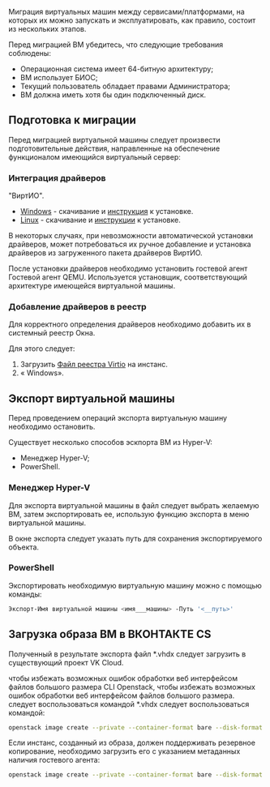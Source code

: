 Миграция виртуальных машин между сервисами/платформами, на которых их можно запускать и эксплуатировать, как правило, состоит из нескольких этапов.

<warn>

Перед миграцией ВМ убедитесь, что следующие требования соблюдены:

- Операционная система имеет 64-битную архитектуру;
- ВМ использует БИОС;
- Текущий пользователь обладает правами Администратора;
- ВМ должна иметь хотя бы один подключенный диск.

</warn>

## Подготовка к миграции

Перед миграцией виртуальной машины следует произвести подготовительные действия, направленные на обеспечение функционалом имеющийся виртуальный сервер:

### Интеграция драйверов

"ВиртИО".

- [Windows](https://fedorapeople.org/groups/virt/virtio-win/direct-downloads/archive-virtio/virtio-win-0.1.171-1/) - скачивание и [инструкция](https://www.linux-kvm.org/page/WindowsGuestDrivers/Download_Drivers) к установке.
- [Linux](https://www.linux-kvm.org/page/Virtio) - скачивание и [инструкции](https://www.linux-kvm.org/page/Virtio) к установке.

В некоторых случаях, при невозможности автоматической установки драйверов, может потребоваться их ручное добавление и установка драйверов из загруженного пакета драйверов ВиртИО.

После установки драйверов необходимо установить гостевой агент Гостевой агент QEMU. Используется установщик, соответствующий архитектуре имеющейся виртуальной машины.

### Добавление драйверов в реестр

Для корректного определения драйверов необходимо добавить их в системный реестр Окна.

Для этого следует:

1. Загрузить [Файл реестра Virtio](http://migration.platform9.com.s3-us-west-1.amazonaws.com/virtio.reg ) на инстанс.
2. « Windows».

## Экспорт виртуальной машины

<warn>

Перед проведением операций экспорта виртуальную машину необходимо остановить.

</warn>

Существует несколько способов эскпорта ВМ из Hyper-V:

- Менеджер Hyper-V;
- PowerShell.

### Менеджер Hyper-V

Для экспорта виртуальной машины в файл следует выбрать желаемую ВМ, затем экспортировать ее, использую функцию экспорта в меню виртуальной машины.

В окне экспорта следует указать путь для сохранения экспортируемого объекта.

### PowerShell

Экспортировать необходимую виртуальную машину можно с помощью команды:

```bash
Экспорт-Имя виртуальной машины <имя___машины> -Путь '<__путь>'
```

## Загрузка образа ВМ в ВКОНТАКТЕ CS

Полученный в результате экспорта файл \*.vhdx следует загрузить в существующий проект VK Cloud.

чтобы избежать возможных ошибок обработки веб интерфейсом файлов большого размера CLI Openstack, чтобы избежать возможных ошибок обработки веб интерфейсом файлов большого размера. следует воспользоваться командой \*.vhdx следует воспользоваться командой:

```bash
openstack image create --private --container-format bare --disk-format vhdx --хранилище свойств=s3 --файл <файл.vhdx> <название_образа>
```

Если инстанс, созданный из образа, должен поддерживать резервное копирование, необходимо загрузить его с указанием метаданных наличия гостевого агента:

```bash
openstack image create --private --container-format bare --disk-format vhdx --file <файл.vhdx> --свойство hw_qemu_guest_agent=да --хранилище свойств=s3 --свойство os_require_quiesce=да <__образа>
```
